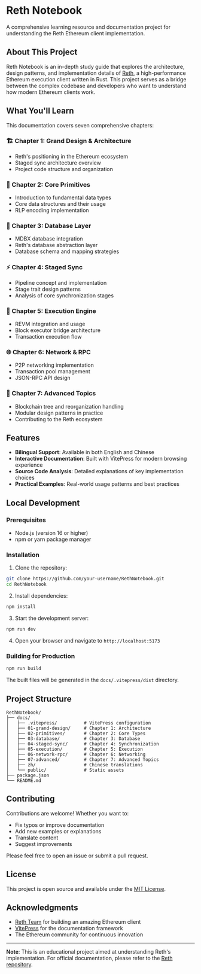 # Reth Notebook

A comprehensive learning resource and documentation project for understanding the Reth Ethereum client implementation.

## About This Project

Reth Notebook is an in-depth study guide that explores the architecture, design patterns, and implementation details of [Reth](https://github.com/paradigmxyz/reth), a high-performance Ethereum execution client written in Rust. This project serves as a bridge between the complex codebase and developers who want to understand how modern Ethereum clients work.

## What You'll Learn

This documentation covers seven comprehensive chapters:

### 🏗️ Chapter 1: Grand Design & Architecture
- Reth's positioning in the Ethereum ecosystem
- Staged sync architecture overview
- Project code structure and organization

### 🧱 Chapter 2: Core Primitives
- Introduction to fundamental data types
- Core data structures and their usage
- RLP encoding implementation

### 💾 Chapter 3: Database Layer
- MDBX database integration
- Reth's database abstraction layer
- Database schema and mapping strategies

### ⚡ Chapter 4: Staged Sync
- Pipeline concept and implementation
- Stage trait design patterns
- Analysis of core synchronization stages

### 🔄 Chapter 5: Execution Engine
- REVM integration and usage
- Block executor bridge architecture
- Transaction execution flow

### 🌐 Chapter 6: Network & RPC
- P2P networking implementation
- Transaction pool management
- JSON-RPC API design

### 🔧 Chapter 7: Advanced Topics
- Blockchain tree and reorganization handling
- Modular design patterns in practice
- Contributing to the Reth ecosystem

## Features

- **Bilingual Support**: Available in both English and Chinese
- **Interactive Documentation**: Built with VitePress for modern browsing experience
- **Source Code Analysis**: Detailed explanations of key implementation choices
- **Practical Examples**: Real-world usage patterns and best practices

## Local Development

### Prerequisites

- Node.js (version 16 or higher)
- npm or yarn package manager

### Installation

1. Clone the repository:
```bash
git clone https://github.com/your-username/RethNotebook.git
cd RethNotebook
```

2. Install dependencies:
```bash
npm install
```

3. Start the development server:
```bash
npm run dev
```

4. Open your browser and navigate to `http://localhost:5173`

### Building for Production

```bash
npm run build
```

The built files will be generated in the `docs/.vitepress/dist` directory.

## Project Structure

```
RethNotebook/
├── docs/
│   ├── .vitepress/          # VitePress configuration
│   ├── 01-grand-design/     # Chapter 1: Architecture
│   ├── 02-primitives/       # Chapter 2: Core Types
│   ├── 03-database/         # Chapter 3: Database
│   ├── 04-staged-sync/      # Chapter 4: Synchronization
│   ├── 05-execution/        # Chapter 5: Execution
│   ├── 06-network-rpc/      # Chapter 6: Networking
│   ├── 07-advanced/         # Chapter 7: Advanced Topics
│   ├── zh/                  # Chinese translations
│   └── public/              # Static assets
├── package.json
└── README.md
```

## Contributing

Contributions are welcome! Whether you want to:
- Fix typos or improve documentation
- Add new examples or explanations
- Translate content
- Suggest improvements

Please feel free to open an issue or submit a pull request.

## License

This project is open source and available under the [MIT License](LICENSE).

## Acknowledgments

- [Reth Team](https://github.com/paradigmxyz/reth) for building an amazing Ethereum client
- [VitePress](https://vitepress.dev/) for the documentation framework
- The Ethereum community for continuous innovation

---

**Note**: This is an educational project aimed at understanding Reth's implementation. For official documentation, please refer to the [Reth repository](https://github.com/paradigmxyz/reth).